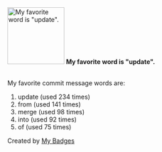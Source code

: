 <img src="https://my-badges.github.io/my-badges/favorite-word.png" alt="My favorite word is &quot;update&quot;." title="My favorite word is &quot;update&quot;." width="128">
<strong>My favorite word is &quot;update&quot;.</strong>
<br><br>

My favorite commit message words are:

1. update (used 234 times)
2. from (used 141 times)
3. merge (used 98 times)
4. into (used 92 times)
5. of (used 75 times)


Created by <a href="https://github.com/my-badges/my-badges">My Badges</a>